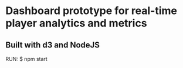# Dashboard prototype for real-time player analytics and metrics

## Built with d3 and NodeJS

RUN: $ npm start
